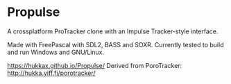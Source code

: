 # Propulse
A crossplatform ProTracker clone with an Impulse Tracker-style interface.

Made with FreePascal with SDL2, BASS and SOXR.
Currently tested to build and run Windows and GNU/Linux.

https://hukkax.github.io/Propulse/
Derived from PoroTracker: http://hukka.yiff.fi/porotracker/
